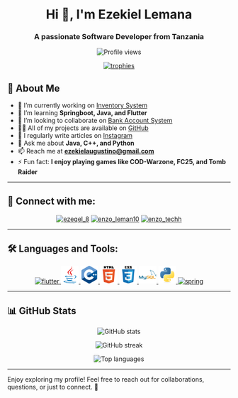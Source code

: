<h1 align="center">Hi 👋, I'm Ezekiel Lemana</h1>
<h3 align="center">A passionate Software Developer from Tanzania</h3>

<p align="center">
  <img src="https://komarev.com/ghpvc/?username=enzoleman&label=Profile%20views&color=0e75b6&style=flat&labelColor=ffffff&color=brightgreen" alt="Profile views" width="220"/>
</p>

<p align="center">
  <a href="https://github.com/enzoleman">
    <img src="https://github-profile-trophy.vercel.app/?username=enzoleman&theme=onestar&column=3&margin-w=10&margin-h=10" alt="trophies" width="500"/>
  </a>
</p>

## 🚀 About Me
- 🔭 I’m currently working on [Inventory System](https://github.com/EnzoLeman/Inventory-Sytem)
- 🌱 I’m learning **Springboot, Java, and Flutter**
- 👯 I’m looking to collaborate on [Bank Account System](https://github.com/EnzoLeman/Bank-Account-System)
- 👨‍💻 All of my projects are available on [GitHub](https://github.com/EnzoLeman)
- 📝 I regularly write articles on [Instagram](https://www.instagram.com/enzo_leman10/)
- 💬 Ask me about **Java, C++, and Python**
- 📫 Reach me at **ezekielaugustino@gmail.com**
- ⚡ Fun fact: **I enjoy playing games like COD-Warzone, FC25, and Tomb Raider**

---

## 📡 Connect with me:
<p align="center">
  <a href="https://twitter.com/ezeqel_8" target="blank"><img align="center" src="https://raw.githubusercontent.com/rahuldkjain/github-profile-readme-generator/master/src/images/icons/Social/twitter.svg" alt="ezeqel_8" height="30" width="40" /></a>
  <a href="https://instagram.com/enzo_leman10" target="blank"><img align="center" src="https://raw.githubusercontent.com/rahuldkjain/github-profile-readme-generator/master/src/images/icons/Social/instagram.svg" alt="enzo_leman10" height="30" width="40" /></a>
  <a href="https://www.youtube.com/c/enzo_techh" target="blank"><img align="center" src="https://raw.githubusercontent.com/rahuldkjain/github-profile-readme-generator/master/src/images/icons/Social/youtube.svg" alt="enzo_techh" height="30" width="40" /></a>
</p>

---

## 🛠️ Languages and Tools:

<p align="center">
  <a href="https://flutter.dev" target="_blank" rel="noreferrer">
    <img src="https://www.vectorlogo.zone/logos/flutterio/flutterio-icon.svg" alt="flutter" width="40" height="40"/>
  </a> 
  <a href="https://www.java.com" target="_blank" rel="noreferrer">
    <img src="https://raw.githubusercontent.com/devicons/devicon/master/icons/java/java-original.svg" alt="java" width="40" height="40"/>
  </a> 
  <a href="https://www.w3schools.com/cpp/" target="_blank" rel="noreferrer">
    <img src="https://raw.githubusercontent.com/devicons/devicon/master/icons/cplusplus/cplusplus-original.svg" alt="cplusplus" width="40" height="40"/>
  </a>
  <a href="https://www.w3.org/html/" target="_blank" rel="noreferrer">
    <img src="https://raw.githubusercontent.com/devicons/devicon/master/icons/html5/html5-original-wordmark.svg" alt="html5" width="40" height="40"/>
  </a>
  <a href="https://www.w3schools.com/css/" target="_blank" rel="noreferrer">
    <img src="https://raw.githubusercontent.com/devicons/devicon/master/icons/css3/css3-original-wordmark.svg" alt="css3" width="40" height="40"/>
  </a> 
  <a href="https://www.mysql.com/" target="_blank" rel="noreferrer">
    <img src="https://raw.githubusercontent.com/devicons/devicon/master/icons/mysql/mysql-original-wordmark.svg" alt="mysql" width="40" height="40"/>
  </a>
  <a href="https://www.python.org" target="_blank" rel="noreferrer">
    <img src="https://raw.githubusercontent.com/devicons/devicon/master/icons/python/python-original.svg" alt="python" width="40" height="40"/>
  </a>
  <a href="https://spring.io/" target="_blank" rel="noreferrer">
    <img src="https://www.vectorlogo.zone/logos/springio/springio-icon.svg" alt="spring" width="40" height="40"/>
  </a>
</p>

---

## 📊 GitHub Stats

<p align="center">
  <img src="https://github-readme-stats.vercel.app/api?username=enzoleman&show_icons=true&count_private=true&hide=prs&hide_title=true&hide_border=true&theme=radical" alt="GitHub stats" />
</p>

<p align="center">
  <img src="https://github-readme-streak-stats.herokuapp.com/?user=enzoleman&theme=radical&hide_border=true" alt="GitHub streak"/>
</p>

<p align="center">
  <img src="https://github-readme-stats.vercel.app/api/top-langs?username=enzoleman&show_icons=true&locale=en&layout=compact&hide_border=true&theme=radical" alt="Top languages"/>
</p>

---

Enjoy exploring my profile! Feel free to reach out for collaborations, questions, or just to connect. 🙌
